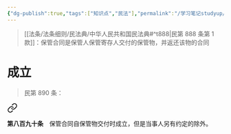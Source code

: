 ```yaml
---
{"dg-publish":true,"tags":["知识点","民法"],"permalink":"/学习笔记studyup/民法总论/保管合同/","dgPassFrontmatter":true,"created":"2024-11-16T18:02:51.244+08:00","updated":"2024-11-16T21:59:02.815+08:00"}
---
```


>[[法条/法条细则/民法典/中华人民共和国民法典#^t888\|民第 888 条第 1 款]]：保管合同是保管人保管寄存人交付的保管物，并返还该物的合同 

# 成立
>民第 890 条：
<div class="transclusion internal-embed is-loaded"><a class="markdown-embed-link" href="/////#t890" aria-label="Open link"><svg xmlns="http://www.w3.org/2000/svg" width="24" height="24" viewBox="0 0 24 24" fill="none" stroke="currentColor" stroke-width="2" stroke-linecap="round" stroke-linejoin="round" class="svg-icon lucide-link"><path d="M10 13a5 5 0 0 0 7.54.54l3-3a5 5 0 0 0-7.07-7.07l-1.72 1.71"></path><path d="M14 11a5 5 0 0 0-7.54-.54l-3 3a5 5 0 0 0 7.07 7.07l1.71-1.71"></path></svg></a><div class="markdown-embed">



**第八百九十条**　保管合同自保管物交付时成立，但是当事人另有约定的除外。 

</div></div>
